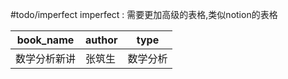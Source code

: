 #todo/imperfect
imperfect : 需要更加高级的表格,类似notion的表格


| book_name    | author | type |
| ------------ | ------ | ---- |
| 数学分析新讲 | 张筑生 | 数学分析     |


